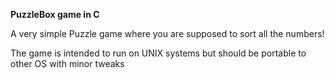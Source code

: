 **PuzzleBox game in C**

A very simple Puzzle game where you are supposed to sort all the numbers! 

The game is intended to run on UNIX systems but should be portable to other OS with minor tweaks 


